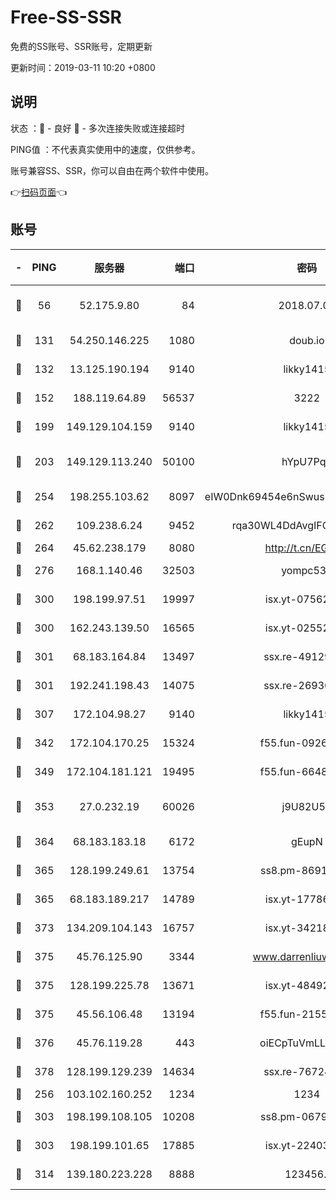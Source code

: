 # Free-SS-SSR

免费的SS账号、SSR账号，定期更新

更新时间：2019-03-11 10:20 +0800

## 说明

状态     ：🙂 - 良好 🙁 - 多次连接失败或连接超时

PING值   ：不代表真实使用中的速度，仅供参考。

账号兼容SS、SSR，你可以自由在两个软件中使用。

👉[扫码页面](https://liesauer.github.io/Free-SS-SSR/)👈

## 账号

|-|PING|服务器|端口|密码|加密方式|区域|
|:----:|:----:|:-----:|-----:|:----:|:----:|:----:|
|🙂|56|52.175.9.80|84|2018.07.07|chacha20-ietf-poly1305|HK|
|🙂|131|54.250.146.225|1080|doub.io|aes-256-cfb|JP|
|🙂|132|13.125.190.194|9140|likky1415|aes-256-cfb|KR|
|🙂|152|188.119.64.89|56537|3222|aes-256-cfb|RU|
|🙂|199|149.129.104.159|9140|likky1415|aes-256-cfb|HK|
|🙂|203|149.129.113.240|50100|hYpU7PqP|chacha20-ietf-poly1305|CN|
|🙂|254|198.255.103.62|8097|eIW0Dnk69454e6nSwuspv9DmS201tQ0D|aes-256-cfb|US|
|🙂|262|109.238.6.24|9452|rqa30WL4DdAvgIFG6Fs3znzTa|aes-256-cfb|FR|
|🙂|264|45.62.238.179|8080|http://t.cn/EGJIyrl|rc4-md5|CA|
|🙂|276|168.1.140.46|32503|yompc535|aes-256-cfb|AU|
|🙂|300|198.199.97.51|19997|isx.yt-07562084|aes-256-cfb|US|
|🙂|300|162.243.139.50|16565|isx.yt-02552348|aes-256-cfb|US|
|🙂|301|68.183.164.84|13497|ssx.re-49129842|aes-256-cfb|US|
|🙂|301|192.241.198.43|14075|ssx.re-26936480|aes-256-cfb|US|
|🙂|307|172.104.98.27|9140|likky1415|aes-256-cfb|JP|
|🙂|342|172.104.170.25|15324|f55.fun-09264228|aes-256-cfb|SG|
|🙂|349|172.104.181.121|19495|f55.fun-66483220|aes-256-cfb|SG|
|🙂|353|27.0.232.19|60026|j9U82U53|xchacha20-ietf-poly1305|HK|
|🙂|364|68.183.183.18|6172|gEupN|aes-256-cfb|SG|
|🙂|365|128.199.249.61|13754|ss8.pm-86915171|aes-256-cfb|SG|
|🙂|365|68.183.189.217|14789|isx.yt-17786111|aes-256-cfb|SG|
|🙂|373|134.209.104.143|16757|isx.yt-34218866|aes-256-cfb|SG|
|🙂|375|45.76.125.90|3344|www.darrenliuwei.com|aes-256-cfb|AU|
|🙂|375|128.199.225.78|13671|isx.yt-48492968|aes-256-cfb|SG|
|🙂|375|45.56.106.48|13194|f55.fun-21559299|aes-256-cfb|US|
|🙂|376|45.76.119.28|443|oiECpTuVmLLxk4Ts|aes-256-cfb|AU|
|🙂|378|128.199.129.239|14634|ssx.re-76724350|aes-256-cfb|SG|
|🙂|256|103.102.160.252|1234|1234|rc4-md5|JP|
|🙂|303|198.199.108.105|10208|ss8.pm-06792208|aes-256-cfb|US|
|🙂|303|198.199.101.65|17885|isx.yt-22403109|aes-256-cfb|US|
|🙂|314|139.180.223.228|8888|123456..|aes-256-cfb|JP|
